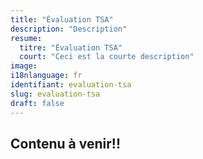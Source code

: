 ```yaml
---
title: "Évaluation TSA"
description: "Description"
resume: 
  titre: "Évaluation TSA"
  court: "Ceci est la courte description"
image:
i18nlanguage: fr
identifiant: evaluation-tsa
slug: evaluation-tsa
draft: false
---
```


## Contenu à venir!!